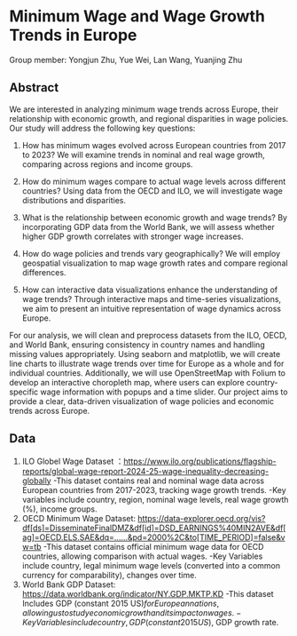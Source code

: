 # Minimum Wage and Wage Growth Trends in Europe

Group member: Yongjun Zhu, Yue Wei, Lan Wang, Yuanjing Zhu

## Abstract 
We are interested in analyzing minimum wage trends across Europe, their relationship with economic growth, and regional disparities in wage policies. Our study will address the following key questions:

   1. How has minimum wages evolved across European countries from 2017 to 2023? We will examine trends in nominal and real wage growth, comparing across regions and income groups.

   2. How do minimum wages compare to actual wage levels across different countries? Using data from the OECD and ILO, we will investigate wage distributions and disparities.

   3. What is the relationship between economic growth and wage trends? By incorporating GDP data from the World Bank, we will assess whether higher GDP growth correlates with stronger wage increases.

   4. How do wage policies and trends vary geographically? We will employ geospatial visualization to map wage growth rates and compare regional differences.

   5. How can interactive data visualizations enhance the understanding of wage trends? Through interactive maps and time-series visualizations, we aim to present an intuitive representation of wage dynamics across Europe.

For our analysis, we will clean and preprocess datasets from the ILO, OECD, and World Bank, ensuring consistency in country names and handling missing values appropriately. Using seaborn and matplotlib, we will create line charts to illustrate wage trends over time for Europe as a whole and for individual countries. Additionally, we will use OpenStreetMap with Folium to develop an interactive choropleth map, where users can explore country-specific wage information with popups and a time slider. Our project aims to provide a clear, data-driven visualization of wage policies and economic trends across Europe.

## Data
1. ILO Globel Wage Dataset ：https://www.ilo.org/publications/flagship-reports/global-wage-report-2024-25-wage-inequality-decreasing-globally
   -This dataset contains real and nominal wage data across European countries from 2017-2023, tracking wage growth trends.
   -Key variables include country, region, nominal wage levels, real wage growth (%), income groups.
2. OECD Minimum Wage Dataset: https://data-explorer.oecd.org/vis?df[ds]=DisseminateFinalDMZ&df[id]=DSD_EARNINGS%40MIN2AVE&df[ag]=OECD.ELS.SAE&dq=......&pd=2000%2C&to[TIME_PERIOD]=false&vw=tb
   -This dataset contains official minimum wage data for OECD countries, allowing comparison with actual wages.
   -Key Variables include country, legal minimum wage levels (converted into a common currency for comparability), changes over time.
3. World Bank GDP Dataset: https://data.worldbank.org/indicator/NY.GDP.MKTP.KD
   -This dataset Includes GDP (constant 2015 US$) for European nations, allowing us to study economic growth and its impact on wages.
   -Key Variables include country, GDP (constant 2015 US$), GDP growth rate.

